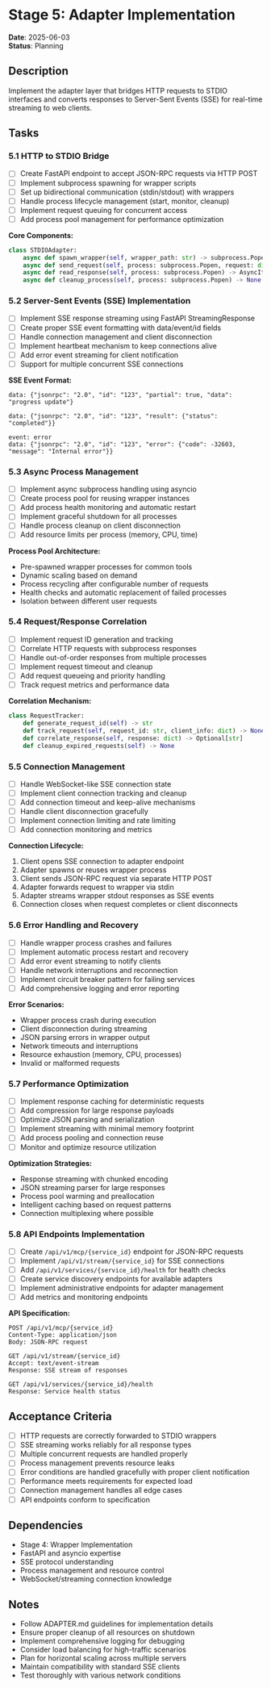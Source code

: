 # Stage 5: Adapter Implementation

**Date**: 2025-06-03  
**Status**: Planning

## Description

Implement the adapter layer that bridges HTTP requests to STDIO interfaces and converts responses to Server-Sent Events (SSE) for real-time streaming to web clients.

## Tasks

### 5.1 HTTP to STDIO Bridge
- [ ] Create FastAPI endpoint to accept JSON-RPC requests via HTTP POST
- [ ] Implement subprocess spawning for wrapper scripts
- [ ] Set up bidirectional communication (stdin/stdout) with wrappers
- [ ] Handle process lifecycle management (start, monitor, cleanup)
- [ ] Implement request queuing for concurrent access
- [ ] Add process pool management for performance optimization

**Core Components:**
```python
class STDIOAdapter:
    async def spawn_wrapper(self, wrapper_path: str) -> subprocess.Popen
    async def send_request(self, process: subprocess.Popen, request: dict) -> None
    async def read_response(self, process: subprocess.Popen) -> AsyncIterator[dict]
    async def cleanup_process(self, process: subprocess.Popen) -> None
```

### 5.2 Server-Sent Events (SSE) Implementation
- [ ] Implement SSE response streaming using FastAPI StreamingResponse
- [ ] Create proper SSE event formatting with data/event/id fields
- [ ] Handle connection management and client disconnection
- [ ] Implement heartbeat mechanism to keep connections alive
- [ ] Add error event streaming for client notification
- [ ] Support for multiple concurrent SSE connections

**SSE Event Format:**
```
data: {"jsonrpc": "2.0", "id": "123", "partial": true, "data": "progress update"}

data: {"jsonrpc": "2.0", "id": "123", "result": {"status": "completed"}}

event: error
data: {"jsonrpc": "2.0", "id": "123", "error": {"code": -32603, "message": "Internal error"}}
```

### 5.3 Async Process Management
- [ ] Implement async subprocess handling using asyncio
- [ ] Create process pool for reusing wrapper instances
- [ ] Add process health monitoring and automatic restart
- [ ] Implement graceful shutdown for all processes
- [ ] Handle process cleanup on client disconnection
- [ ] Add resource limits per process (memory, CPU, time)

**Process Pool Architecture:**
- Pre-spawned wrapper processes for common tools
- Dynamic scaling based on demand
- Process recycling after configurable number of requests
- Health checks and automatic replacement of failed processes
- Isolation between different user requests

### 5.4 Request/Response Correlation
- [ ] Implement request ID generation and tracking
- [ ] Correlate HTTP requests with subprocess responses
- [ ] Handle out-of-order responses from multiple processes
- [ ] Implement request timeout and cleanup
- [ ] Add request queueing and priority handling
- [ ] Track request metrics and performance data

**Correlation Mechanism:**
```python
class RequestTracker:
    def generate_request_id(self) -> str
    def track_request(self, request_id: str, client_info: dict) -> None
    def correlate_response(self, response: dict) -> Optional[str]
    def cleanup_expired_requests(self) -> None
```

### 5.5 Connection Management
- [ ] Handle WebSocket-like SSE connection state
- [ ] Implement client connection tracking and cleanup
- [ ] Add connection timeout and keep-alive mechanisms
- [ ] Handle client disconnection gracefully
- [ ] Implement connection limiting and rate limiting
- [ ] Add connection monitoring and metrics

**Connection Lifecycle:**
1. Client opens SSE connection to adapter endpoint
2. Adapter spawns or reuses wrapper process
3. Client sends JSON-RPC request via separate HTTP POST
4. Adapter forwards request to wrapper via stdin
5. Adapter streams wrapper stdout responses as SSE events
6. Connection closes when request completes or client disconnects

### 5.6 Error Handling and Recovery
- [ ] Handle wrapper process crashes and failures
- [ ] Implement automatic process restart and recovery
- [ ] Add error event streaming to notify clients
- [ ] Handle network interruptions and reconnection
- [ ] Implement circuit breaker pattern for failing services
- [ ] Add comprehensive logging and error reporting

**Error Scenarios:**
- Wrapper process crash during execution
- Client disconnection during streaming
- JSON parsing errors in wrapper output
- Network timeouts and interruptions
- Resource exhaustion (memory, CPU, processes)
- Invalid or malformed requests

### 5.7 Performance Optimization
- [ ] Implement response caching for deterministic requests
- [ ] Add compression for large response payloads
- [ ] Optimize JSON parsing and serialization
- [ ] Implement streaming with minimal memory footprint
- [ ] Add process pooling and connection reuse
- [ ] Monitor and optimize resource utilization

**Optimization Strategies:**
- Response streaming with chunked encoding
- JSON streaming parser for large responses
- Process pool warming and preallocation
- Intelligent caching based on request patterns
- Connection multiplexing where possible

### 5.8 API Endpoints Implementation
- [ ] Create `/api/v1/mcp/{service_id}` endpoint for JSON-RPC requests
- [ ] Implement `/api/v1/stream/{service_id}` for SSE connections
- [ ] Add `/api/v1/services/{service_id}/health` for health checks
- [ ] Create service discovery endpoints for available adapters
- [ ] Implement administrative endpoints for adapter management
- [ ] Add metrics and monitoring endpoints

**API Specification:**
```
POST /api/v1/mcp/{service_id}
Content-Type: application/json
Body: JSON-RPC request

GET /api/v1/stream/{service_id}
Accept: text/event-stream
Response: SSE stream of responses

GET /api/v1/services/{service_id}/health
Response: Service health status
```

## Acceptance Criteria

- [ ] HTTP requests are correctly forwarded to STDIO wrappers
- [ ] SSE streaming works reliably for all response types
- [ ] Multiple concurrent requests are handled properly
- [ ] Process management prevents resource leaks
- [ ] Error conditions are handled gracefully with proper client notification
- [ ] Performance meets requirements for expected load
- [ ] Connection management handles all edge cases
- [ ] API endpoints conform to specification

## Dependencies

- Stage 4: Wrapper Implementation
- FastAPI and asyncio expertise
- SSE protocol understanding
- Process management and resource control
- WebSocket/streaming connection knowledge

## Notes

- Follow ADAPTER.md guidelines for implementation details
- Ensure proper cleanup of all resources on shutdown
- Implement comprehensive logging for debugging
- Consider load balancing for high-traffic scenarios
- Plan for horizontal scaling across multiple servers
- Maintain compatibility with standard SSE clients
- Test thoroughly with various network conditions
